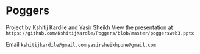 # Poggers 

Project by Kshitij Kardile and Yasir Sheikh
View the presentation at `https://github.com/KshitijKardle/Poggers/blob/master/poggersweb3.pptx`

Email `kshitijkardile@gmail.com` `yasirsheikhpune@gmail.com` 
